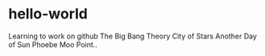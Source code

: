 # hello-world
Learning to work on github
The Big Bang Theory
City of Stars
Another Day of Sun
Phoebe
Moo Point..
